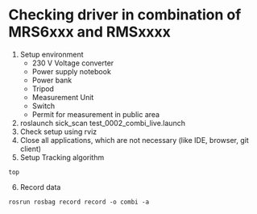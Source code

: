 # Checking driver in combination of MRS6xxx and RMSxxxx

1. Setup environment
   * 230 V Voltage converter
   * Power supply notebook
   * Power bank
   * Tripod
   * Measurement Unit
   * Switch
   * Permit for measurement in public area
2. roslaunch sick_scan test_0002_combi_live.launch
3. Check setup using rviz
4. Close all applications, which are not necessary (like IDE, browser, git client)
5. Setup Tracking algorithm

```
top
```
6. Record data
```
rosrun rosbag record record -o combi -a
```


